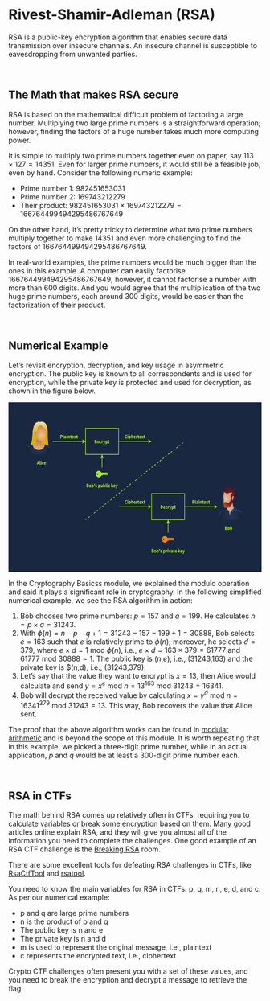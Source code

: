 # Rivest-Shamir-Adleman (RSA)

RSA is a public-key encryption algorithm that enables secure data transmission over insecure channels. An insecure channel is susceptible to eavesdropping from unwanted parties.

&nbsp;

## The Math that makes RSA secure

RSA is based on the mathematical difficult problem of factoring a large number. Multiplying two large prime numbers is a straightforward operation; however, finding the factors of a huge number takes much more computing power.

It is simple to multiply two prime numbers together even on paper, say 113 × 127 = 14351. Even for larger prime numbers, it would still be a feasible job, even by hand. Consider the following numeric example:

- Prime number 1: 982451653031
- Prime number 2: 169743212279
- Their product: 982451653031 × 169743212279 = 166764499494295486767649

On the other hand, it’s pretty tricky to determine what two prime numbers multiply together to make 14351 and even more challenging to find the factors of 166764499494295486767649.

In real-world examples, the prime numbers would be much bigger than the ones in this example. A computer can easily factorise 166764499494295486767649; however, it cannot factorise a number with more than 600 digits. And you would agree that the multiplication of the two huge prime numbers, each around 300 digits, would be easier than the factorization of their product.

&nbsp;

## Numerical Example

Let’s revisit encryption, decryption, and key usage in asymmetric encryption. The public key is known to all correspondents and is used for encryption, while the private key is protected and used for decryption, as shown in the figure below.

<img src="../../_resources/5f04259cf9bf5b57aed2c476-1725294065881.svg" alt="5f04259cf9bf5b57aed2c476-1725294065881.svg" class="jop-noMdConv" width="598" height="338" style="display: block; margin: 0 auto;">

In the Cryptography Basicss module, we explained the modulo operation and said it plays a significant role in cryptography. In the following simplified numerical example, we see the <span style="color: inherit;">RSA</span> algorithm in action:

1.  Bob chooses two prime numbers: *p* = 157 and *q* = 199. He calculates *n* = *p* × *q* = 31243.
2.  With *ϕ*(*n*) = *n* − *p* − *q* + 1 = 31243 − 157 − 199 + 1 = 30888, Bob selects *e* = 163 such that *e* is relatively prime to *ϕ*(*n*); moreover, he selects *d* = 379, where *e* × *d* = 1 mod *ϕ*(*n*), i.e., *e* × *d* = 163 × 379 = 61777 and 61777 mod 30888 = 1. The public key is (*n*,*e*), i.e., (31243,163) and the private key is $(n,d), i.e., (31243,379).
3.  Let’s say that the value they want to encrypt is *x* = 13, then Alice would calculate and send *y* = *x*<sup>*e*</sup> mod *n* = 13<sup>163</sup> mod 31243 = 16341.
4.  Bob will decrypt the received value by calculating *x* = *y*<sup>*d*</sup> mod *n* = 16341<sup>379</sup> mod 31243 = 13. This way, Bob recovers the value that Alice sent.

The proof that the above algorithm works can be found in [modular arithmetic](https://www.britannica.com/science/modular-arithmetic) and is beyond the scope of this module. It is worth repeating that in this example, we picked a three-digit prime number, while in an actual application, *p* and *q* would be at least a 300-digit prime number each.

&nbsp;

## RSA in CTFs

The math behind RSA comes up relatively often in CTFs, requiring you to calculate variables or break some encryption based on them. Many good articles online explain RSA, and they will give you almost all of the information you need to complete the challenges. One good example of an RSA CTF challenge is the [Breaking <span style="color: inherit;">RSA</span>](https://tryhackme.com/r/room/breakrsa) room.

There are some excellent tools for defeating RSA challenges in CTFs, like [RsaCtfTool](https://github.com/Ganapati/RsaCtfTool) and [rsatool](https://github.com/ius/rsatool).

You need to know the main variables for <span style="color: inherit;">RSA</span> in CTFs: p, q, m, n, e, d, and c. As per our numerical example:

- p and q are large prime numbers
- n is the product of p and q
- The public key is n and e
- The private key is n and d
- m is used to represent the original message, i.e., plaintext
- c represents the encrypted text, i.e., ciphertext

Crypto CTF challenges often present you with a set of these values, and you need to break the encryption and decrypt a message to retrieve the flag.